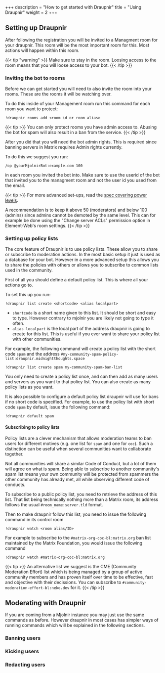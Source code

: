 +++
description = "How to get started with Draupnir"
title = "Using Draupnir"
weight = 2
+++

## Setting up Draupnir

After following the registration you will be invited to a Managment room for your draupnir.
This room will be the most important room for this. Most actions will happen within this room.

{{< tip "warning" >}}
Make sure to stay in the room. Loosing access to the room means that you will loose
access to your bot.
{{< /tip >}}

### Inviting the bot to rooms

Before we can get started you will need to also invite the room into your rooms.
These are the rooms it will be watching over.

To do this inside of your Management room run this command for each room you want
to protect:

```
!draupnir rooms add <room id or room alias>
```

{{< tip >}}
You can only protect rooms you have admin access to. Abusing the bot for spam will
also result in a ban from the service.
{{< /tip >}}

After you did that you will need the bot admin rights. This is required since banning
servers in Matrix requires Admin rights currently.

To do this we suggest you run:

```
/op @yourMjolnirBot:example.com 100
```

in each room you invited the bot into. Make sure to use the userid of the bot that invited
you to the managment room and not the user id you used from the email.

{{< tip >}}
For more advanced set-ups, read the [spec covering power levels](https://spec.matrix.org/v1.5/client-server-api/#mroompower_levels).

A recommendation is to keep it above 50 (moderators) and below 100 (admins) since admins cannot be demoted by the same level.
This can for example be done using the "Change server ACLs" permission option in Element-Web's room settings.
{{< /tip >}}

### Setting up policy lists

The core feature of Draupnir is to use policy lists. These allow you to share or subscribe to moderation actions.
In the most basic setup it just is used as a database for your bot. However in a more advanced setup this allows you
to share the policies with others or allows you to subscribe to common lists used in the community.

First of all you should define a default policy list. This is where all your actions go to.

To set this up you run:

```
!draupnir list create <shortcode> <alias localpart>
```

- `shortcode` is a short name given to this list. It should be short and easy to type. However contrary to mjolnir you are likely not going to type it often.
- `alias localpart` is the local part of the address draupnir is going to create for this list.
This is useful if you ever want to share your policy list with other communities.

For example, the following command will create a policy list with the short code `spam` and the address `#my-community-spam-policy-list:draupnir.midnightthoughts.space`

```
!draupnir list create spam my-community-spam-ban-list
```

You only need to create a policy list once, and can then add as many users and servers
as you want to that policy list. You can also create as many policy lists as you want.

It is also possible to configure a default policy list draupnir will use for bans if
no short code is specified.
For example, to use the policy list with short code `spam` by default, issue the following command:

```
!draupnir default spam
```

#### Subscribing to policy lists

Policy lists are a clever mechanism that allows moderation teams to ban users for different motives
(e.g. one list for `spam` and one for `coc`).
Such a distinction can be useful when several communities want to collaborate together.

Not all communities will share a similar Code of Conduct,
but a lot of them will agree on what is spam.
Being able to subscribe to another community's spam list means your own community
will be protected from spammers the other community has already met,
all while observing different code of conducts.

To subscribe to a public policy list, you need to retrieve the address of this list.
That list being technically nothing more than a Matrix room,
its address follows the usual `#room_name:server.tld` format.

Then to make draupnir follow this list, you need to issue the following command in its control room

```
!draupnir watch <room alias/ID>
```

For example to subscribe to the `#matrix-org-coc-bl:matrix.org` ban list maintained
by the Matrix Foundation, you would issue the following command

```
!draupnir watch #matrix-org-coc-bl:matrix.org
```

{{< tip >}}
An alternative list we suggest is the CME (Community Moderation Effort) list which is being
managed by a group of active community members and has proven itself over time to be effective,
fast and objective with their decissions. You can subscribe to `#community-moderation-effort-bl:neko.dev`
for it.
{{< /tip >}}

## Moderating with Draupnir

If you are coming from a Mjolnir instance you may just use the same commands as before.
However draupnir in most cases has simpler ways of running commands which will be explained in
the following sections.

### Banning users

### Kicking users

### Redacting users
